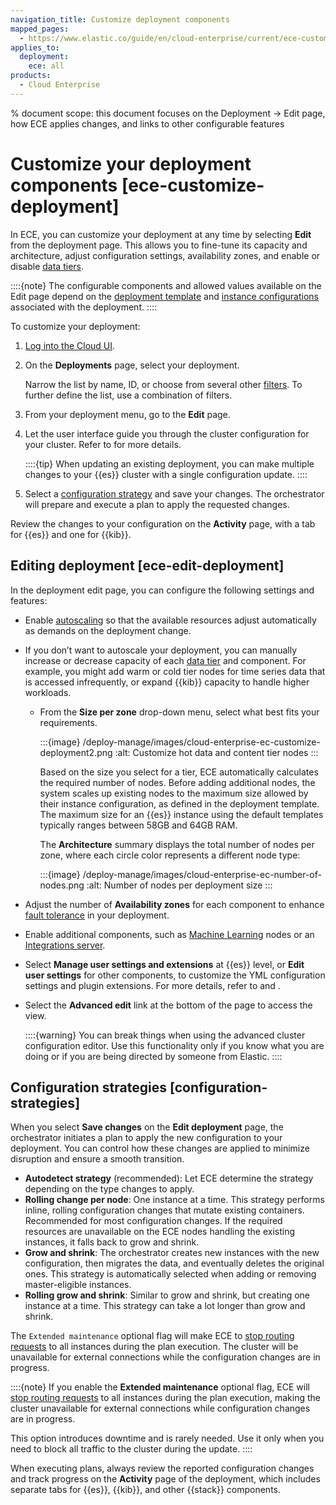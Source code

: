 ```yaml
---
navigation_title: Customize deployment components
mapped_pages:
  - https://www.elastic.co/guide/en/cloud-enterprise/current/ece-customize-deployment.html
applies_to:
  deployment:
    ece: all
products:
  - Cloud Enterprise
---
```


% document scope: this document focuses on the Deployment -> Edit page, how ECE applies changes, and links to other configurable features

# Customize your deployment components [ece-customize-deployment]

In ECE, you can customize your deployment at any time by selecting **Edit** from the deployment page. This allows you to fine-tune its capacity and architecture, adjust configuration settings, availability zones, and enable or disable [data tiers](/manage-data/lifecycle/data-tiers.md).

::::{note}
The configurable components and allowed values available on the Edit page depend on the [deployment template](./deployment-templates.md) and [instance configurations](./ece-configuring-ece-instance-configurations-default.md) associated with the deployment.
::::

To customize your deployment:

1. [Log into the Cloud UI](./log-into-cloud-ui.md).
2. On the **Deployments** page, select your deployment.

    Narrow the list by name, ID, or choose from several other [filters](./search-filter-deployments.md). To further define the list, use a combination of filters.

3. From your deployment menu, go to the **Edit** page.

4. Let the user interface guide you through the cluster configuration for your cluster. Refer to [](#ece-edit-deployment) for more details.

    ::::{tip}
        When updating an existing deployment, you can make multiple changes to your {{es}} cluster with a single configuration update.
    ::::

5. Select a [configuration strategy](#configuration-strategies) and save your changes. The orchestrator will prepare and execute a plan to apply the requested changes.

Review the changes to your configuration on the **Activity** page, with a tab for {{es}} and one for {{kib}}.

## Editing deployment [ece-edit-deployment]

In the deployment edit page, you can configure the following settings and features:

* Enable [autoscaling](/deploy-manage/autoscaling/autoscaling-in-ece-and-ech.md) so that the available resources adjust automatically as demands on the deployment change.

* If you don’t want to autoscale your deployment, you can manually increase or decrease capacity of each [data tier](../../../manage-data/lifecycle/data-tiers.md) and component. For example, you might add warm or cold tier nodes for time series data that is accessed infrequently, or expand {{kib}} capacity to handle higher workloads.

    * From the **Size per zone** drop-down menu, select what best fits your requirements.

        :::{image} /deploy-manage/images/cloud-enterprise-ec-customize-deployment2.png
        :alt: Customize hot data and content tier nodes
        :::

        Based on the size you select for a tier, ECE automatically calculates the required number of nodes. Before adding additional nodes, the system scales up existing nodes to the maximum size allowed by their instance configuration, as defined in the deployment template. The maximum size for an {{es}} instance using the default templates typically ranges between 58GB and 64GB RAM.
        
        The **Architecture** summary displays the total number of nodes per zone, where each circle color represents a different node type:

        :::{image} /deploy-manage/images/cloud-enterprise-ec-number-of-nodes.png
        :alt: Number of nodes per deployment size
        :::

* Adjust the number of **Availability zones** for each component to enhance [fault tolerance](./ece-ha.md) in your deployment.

* Enable additional components, such as [Machine Learning](../../../explore-analyze/machine-learning.md) nodes or an [Integrations server](./manage-integrations-server.md).

* Select **Manage user settings and extensions** at {{es}} level, or **Edit user settings** for other components, to customize the YML configuration settings and plugin extensions. For more details, refer to [](edit-stack-settings.md) and [](./add-plugins.md).

* Select the **Advanced edit** link at the bottom of the page to access the [](./advanced-cluster-configuration.md) view.

    ::::{warning}
    You can break things when using the advanced cluster configuration editor. Use this functionality only if you know what you are doing or if you are being directed by someone from Elastic.
    ::::

## Configuration strategies [configuration-strategies]

When you select **Save changes** on the **Edit deployment** page, the orchestrator initiates a plan to apply the new configuration to your deployment. You can control how these changes are applied to minimize disruption and ensure a smooth transition.

* **Autodetect strategy** (recommended): Let ECE determine the strategy depending on the type changes to apply.
* **Rolling change per node**: One instance at a time. This strategy performs inline, rolling configuration changes that mutate existing containers. Recommended for most configuration changes. If the required resources are unavailable on the ECE nodes handling the existing instances, it falls back to grow and shrink.
* **Grow and shrink**: The orchestrator creates new instances with the new configuration, then migrates the data, and eventually deletes the original ones. This strategy is automatically selected when adding or removing master-eligible instances.
* **Rolling grow and shrink**: Similar to grow and shrink, but creating one instance at a time. This strategy can take a lot longer than grow and shrink.

The `Extended maintenance` optional flag will make ECE to [stop routing requests](../../maintenance/start-stop-routing-requests.md) to all instances during the plan execution. The cluster will be unavailable for external connections while the configuration changes are in progress.

::::{note}
If you enable the **Extended maintenance** optional flag, ECE will [stop routing requests](../../maintenance/start-stop-routing-requests.md) to all instances during the plan execution, making the cluster unavailable for external connections while configuration changes are in progress.

This option introduces downtime and is rarely needed. Use it only when you need to block all traffic to the cluster during the update.
::::

When executing plans, always review the reported configuration changes and track progress on the **Activity** page of the deployment, which includes separate tabs for {{es}}, {{kib}}, and other {{stack}} components.
